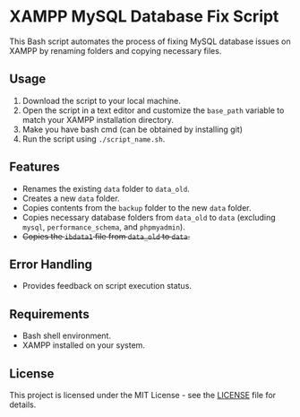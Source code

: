 
# XAMPP MySQL Database Fix Script

This Bash script automates the process of fixing MySQL database issues on XAMPP by renaming folders and copying necessary files.

## Usage

1. Download the script to your local machine.
2. Open the script in a text editor and customize the `base_path` variable to match your XAMPP installation directory.
3. Make you have bash cmd (can be obtained by installing git)
4. Run the script using `./script_name.sh`.

## Features

- Renames the existing `data` folder to `data_old`.
- Creates a new `data` folder.
- Copies contents from the `backup` folder to the new `data` folder.
- Copies necessary database folders from `data_old` to `data` (excluding `mysql`, `performance_schema`, and `phpmyadmin`).
- ~~Copies the `ibdata1` file from `data_old` to `data`.~~

## Error Handling

- Provides feedback on script execution status.

## Requirements

- Bash shell environment.
- XAMPP installed on your system.

## License

This project is licensed under the MIT License - see the [LICENSE](LICENSE) file for details.
